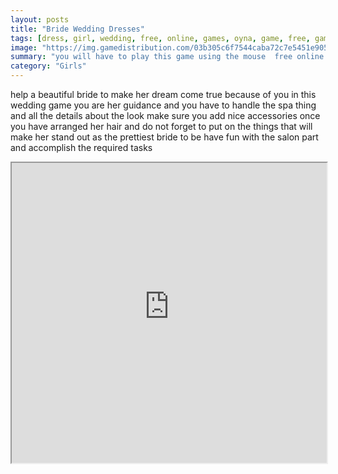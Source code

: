 ```yaml
---
layout: posts
title: "Bride Wedding Dresses"
tags: [dress, girl, wedding, free, online, games, oyna, game, free, games, play, play, games]
image: "https://img.gamedistribution.com/03b305c6f7544caba72c7e5451e90548.jpg"
summary: "you will have to play this game using the mouse  free online games oyna game free games play play games"
category: "Girls"
---
```


help a beautiful bride to make her dream come true because of you in this wedding game you are her guidance and you have to handle the spa thing and all the details about the look make sure you add nice accessories once you have arranged her hair and do not forget to put on the things that will make her stand out as the prettiest bride to be have fun with the salon part and accomplish the required tasks

<iframe width="100%" height="480px;" src="https://html5.gamedistribution.com/03b305c6f7544caba72c7e5451e90548/"></iframe>
